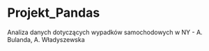 # Projekt_Pandas
Analiza danych dotyczących wypadków samochodowych w NY - A. Bulanda, A. Władyszewska
